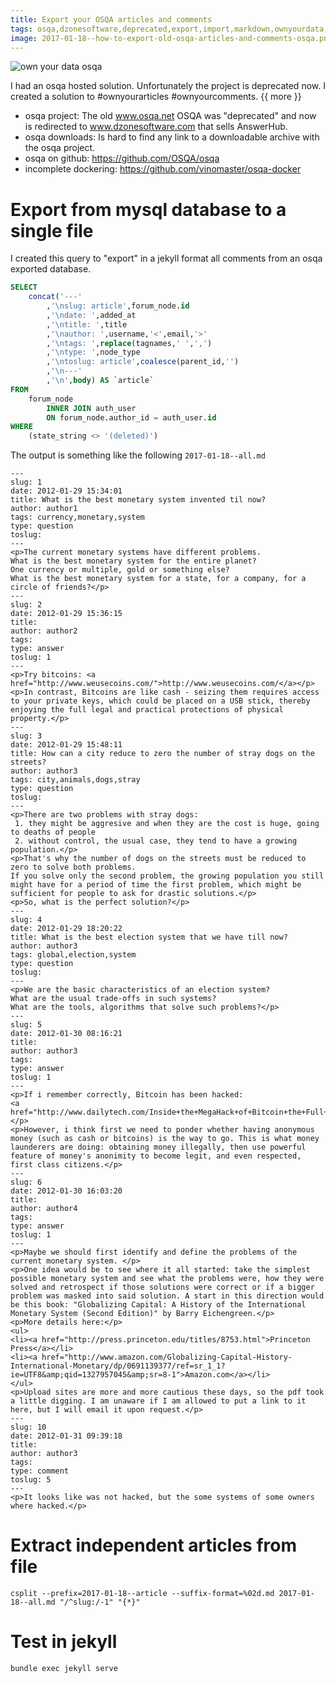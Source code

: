 ```yaml
---
title: Export your OSQA articles and comments
tags: osqa,dzonesoftware,deprecated,export,import,markdown,ownyourdata,ownyourblog,ownyourcomments
image: 2017-01-18--how-to-export-old-osqa-articles-and-comments-osqa.png
---
```

![own your data osqa](/2017-01-18--how-to-export-old-osqa-articles-and-comments-osqa.png)

I had an osqa hosted solution. Unfortunately the project is deprecated now.
I created a solution to #ownyourarticles #ownyourcomments.
{{ more }}

 - osqa project: The old www.osqa.net OSQA was "deprecated" and now is redirected to www.dzonesoftware.com that sells AnswerHub.
 - osqa downloads: Is hard to find any link to a downloadable archive with the osqa project. 
 - osqa on github: https://github.com/OSQA/osqa
 - incomplete dockering:  https://github.com/vinomaster/osqa-docker

# Export from mysql database to a single file

I created this query to "export" in a jekyll format all comments from an osqa exported database.

```sql
SELECT
	concat('---'
		,'\nslug: article',forum_node.id
		,'\ndate: ',added_at
		,'\ntitle: ',title
		,'\nauthor: ',username,'<',email,'>'
		,'\ntags: ',replace(tagnames,' ',',')
		,'\ntype: ',node_type
		,'\ntoslug: article',coalesce(parent_id,'')
		,'\n---'
		,'\n',body) AS `article`
FROM
	forum_node
		INNER JOIN auth_user
		ON forum_node.author_id = auth_user.id
WHERE
	(state_string <> '(deleted)')
```

The output is something like the following `2017-01-18--all.md`

```
---
slug: 1
date: 2012-01-29 15:34:01
title: What is the best monetary system invented til now?
author: author1
tags: currency,monetary,system
type: question
toslug: 
---
<p>The current monetary systems have different problems.
What is the best monetary system for the entire planet?
One currency or multiple, gold or something else?
What is the best monetary system for a state, for a company, for a circle of friends?</p>
---
slug: 2
date: 2012-01-29 15:36:15
title: 
author: author2
tags: 
type: answer
toslug: 1
---
<p>Try bitcoins: <a href="http://www.weusecoins.com/">http://www.weusecoins.com/</a></p>
<p>In contrast, Bitcoins are like cash - seizing them requires access to your private keys, which could be placed on a USB stick, thereby enjoying the full legal and practical protections of physical property.</p>
---
slug: 3
date: 2012-01-29 15:48:11
title: How can a city reduce to zero the number of stray dogs on the streets?
author: author3
tags: city,animals,dogs,stray
type: question
toslug: 
---
<p>There are two problems with stray dogs:
 1. they might be aggresive and when they are the cost is huge, going to deaths of people
 2. without control, the usual case, they tend to have a growing population.</p>
<p>That's why the number of dogs on the streets must be reduced to zero to solve both problems.
If you solve only the second problem, the growing population you still might have for a period of time the first problem, which might be sufficient for people to ask for drastic solutions.</p>
<p>So, what is the perfect solution?</p>
---
slug: 4
date: 2012-01-29 18:20:22
title: What is the best election system that we have till now?
author: author3
tags: global,election,system
type: question
toslug: 
---
<p>We are the basic characteristics of an election system?
What are the usual trade-offs in such systems?
What are the tools, algorithms that solve such problems?</p>
---
slug: 5
date: 2012-01-30 08:16:21
title: 
author: author3
tags: 
type: answer
toslug: 1
---
<p>If i remember correctly, Bitcoin has been hacked:
<a href="http://www.dailytech.com/Inside+the+MegaHack+of+Bitcoin+the+Full+Story/article21942.htm">http://www.dailytech.com/Inside+the+MegaHack+of+Bitcoin+the+Full+Story/article21942.htm</a></p>
<p>However, i think first we need to ponder whether having anonymous money (such as cash or bitcoins) is the way to go. This is what money launderers are doing: obtaining money illegally, then use powerful feature of money's anonimity to become legit, and even respected, first class citizens.</p>
---
slug: 6
date: 2012-01-30 16:03:20
title: 
author: author4
tags: 
type: answer
toslug: 1
---
<p>Maybe we should first identify and define the problems of the current monetary system. </p>
<p>One idea would be to see where it all started: take the simplest possible monetary system and see what the problems were, how they were solved and retrospect if those solutions were correct or if a bigger problem was masked into said solution. A start in this direction would be this book: "Globalizing Capital: A History of the International Monetary System (Second Edition)" by Barry Eichengreen.</p>
<p>More details here:</p>
<ul>
<li><a href="http://press.princeton.edu/titles/8753.html">Princeton Press</a></li>
<li><a href="http://www.amazon.com/Globalizing-Capital-History-International-Monetary/dp/0691139377/ref=sr_1_1?ie=UTF8&amp;qid=1327957045&amp;sr=8-1">Amazon.com</a></li>
</ul>
<p>Upload sites are more and more cautious these days, so the pdf took a little digging. I am unaware if I am allowed to put a link to it here, but I will email it upon request.</p>
---
slug: 10
date: 2012-01-31 09:39:18
title: 
author: author3
tags: 
type: comment
toslug: 5
---
<p>It looks like was not hacked, but the some systems of some owners where hacked.</p>
```

# Extract independent articles from file

```
csplit --prefix=2017-01-18--article --suffix-format=%02d.md 2017-01-18--all.md "/^slug:/-1" "{*}"
```

# Test in jekyll

```
bundle exec jekyll serve
```